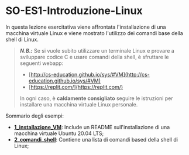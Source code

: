# SO-ES1-Introduzione-Linux

In questa lezione esercitativa viene affrontata l'installazione di una macchina virtuale Linux e viene mostrato l'utilizzo dei comandi base della shell di Linux. 

> **_N.B.:_** Se si vuole subito utilizzare un terminale Linux e provare a sviluppare codice C e usare comandi della shell, è sfruttare le seguenti webapp: 
> - [http://cs-education.github.io/sys/#VM](http://cs-education.github.io/sys/#VM)
> - [https://replit.com/](https://replit.com/)
> 
> In ogni caso, è **caldamente consigliato** seguire le istruzioni per installare una macchina virtuale Linux personale.

Sommario degli esempi:

- [**1_installazione_VM**](https://github.com/SO-unina/esercitazioni/edit/main/SO-ES01-Introduzione-Linux/1_installazione_VM): Include un README sull'installazione di una macchina virtuale Ubuntu 20.04 LTS;
- [**2_comandi_shell**](https://github.com/SO-unina/esercitazioni/edit/main/SO-ES01-Introduzione-Linux/2_comandi_shell): Contiene una lista di comandi based della shell di Linux;
